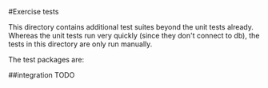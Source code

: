 #Exercise tests

This directory contains additional test suites beyond the unit tests already. Whereas the unit tests run very quickly (since they don't connect to db), the tests in this directory are only run manually.

The test packages are:

##integration
TODO